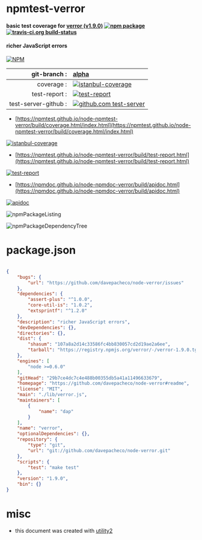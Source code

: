 # npmtest-verror

#### basic test coverage for  [verror (v1.9.0)](https://github.com/davepacheco/node-verror#readme)  [![npm package](https://img.shields.io/npm/v/npmtest-verror.svg?style=flat-square)](https://www.npmjs.org/package/npmtest-verror) [![travis-ci.org build-status](https://api.travis-ci.org/npmtest/node-npmtest-verror.svg)](https://travis-ci.org/npmtest/node-npmtest-verror)

#### richer JavaScript errors

[![NPM](https://nodei.co/npm/verror.png?downloads=true&downloadRank=true&stars=true)](https://www.npmjs.com/package/verror)

| git-branch : | [alpha](https://github.com/npmtest/node-npmtest-verror/tree/alpha)|
|--:|:--|
| coverage : | [![istanbul-coverage](https://npmtest.github.io/node-npmtest-verror/build/coverage.badge.svg)](https://npmtest.github.io/node-npmtest-verror/build/coverage.html/index.html)|
| test-report : | [![test-report](https://npmtest.github.io/node-npmtest-verror/build/test-report.badge.svg)](https://npmtest.github.io/node-npmtest-verror/build/test-report.html)|
| test-server-github : | [![github.com test-server](https://npmtest.github.io/node-npmtest-verror/GitHub-Mark-32px.png)](https://npmtest.github.io/node-npmtest-verror/build/app/index.html) | | build-artifacts : | [![build-artifacts](https://npmtest.github.io/node-npmtest-verror/glyphicons_144_folder_open.png)](https://github.com/npmtest/node-npmtest-verror/tree/gh-pages/build)|

- [https://npmtest.github.io/node-npmtest-verror/build/coverage.html/index.html](https://npmtest.github.io/node-npmtest-verror/build/coverage.html/index.html)

[![istanbul-coverage](https://npmtest.github.io/node-npmtest-verror/build/screenCapture.buildCi.browser.%252Ftmp%252Fbuild%252Fcoverage.lib.html.png)](https://npmtest.github.io/node-npmtest-verror/build/coverage.html/index.html)

- [https://npmtest.github.io/node-npmtest-verror/build/test-report.html](https://npmtest.github.io/node-npmtest-verror/build/test-report.html)

[![test-report](https://npmtest.github.io/node-npmtest-verror/build/screenCapture.buildCi.browser.%252Ftmp%252Fbuild%252Ftest-report.html.png)](https://npmtest.github.io/node-npmtest-verror/build/test-report.html)

- [https://npmdoc.github.io/node-npmdoc-verror/build/apidoc.html](https://npmdoc.github.io/node-npmdoc-verror/build/apidoc.html)

[![apidoc](https://npmdoc.github.io/node-npmdoc-verror/build/screenCapture.buildCi.browser.%252Ftmp%252Fbuild%252Fapidoc.html.png)](https://npmdoc.github.io/node-npmdoc-verror/build/apidoc.html)

![npmPackageListing](https://npmtest.github.io/node-npmtest-verror/build/screenCapture.npmPackageListing.svg)

![npmPackageDependencyTree](https://npmtest.github.io/node-npmtest-verror/build/screenCapture.npmPackageDependencyTree.svg)



# package.json

```json

{
    "bugs": {
        "url": "https://github.com/davepacheco/node-verror/issues"
    },
    "dependencies": {
        "assert-plus": "^1.0.0",
        "core-util-is": "1.0.2",
        "extsprintf": "^1.2.0"
    },
    "description": "richer JavaScript errors",
    "devDependencies": {},
    "directories": {},
    "dist": {
        "shasum": "107a8a2d14c33586fc4bb830057cd2d19ae2a6ee",
        "tarball": "https://registry.npmjs.org/verror/-/verror-1.9.0.tgz"
    },
    "engines": [
        "node >=0.6.0"
    ],
    "gitHead": "29b7ce4dc7c4e488b00355db5a41a11496633679",
    "homepage": "https://github.com/davepacheco/node-verror#readme",
    "license": "MIT",
    "main": "./lib/verror.js",
    "maintainers": [
        {
            "name": "dap"
        }
    ],
    "name": "verror",
    "optionalDependencies": {},
    "repository": {
        "type": "git",
        "url": "git://github.com/davepacheco/node-verror.git"
    },
    "scripts": {
        "test": "make test"
    },
    "version": "1.9.0",
    "bin": {}
}
```



# misc
- this document was created with [utility2](https://github.com/kaizhu256/node-utility2)
